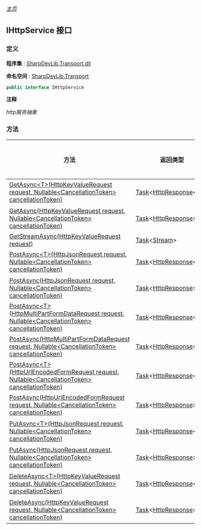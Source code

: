 ###### [主页](./Index.md "主页")

## IHttpService 接口

### 定义

**程序集** : [SharpDevLib.Transport.dll](./SharpDevLib.Transport.assembly.md "SharpDevLib.Transport.dll")

**命名空间** : [SharpDevLib.Transport](./SharpDevLib.Transport.namespace.md "SharpDevLib.Transport")

``` csharp
public interface IHttpService
```

**注释**

*http服务抽象*


### 方法

|方法|返回类型|Accessor|是否静态|参数|
|---|---|---|---|---|
|[GetAsync\<T\>(HttpKeyValueRequest request, Nullable\<CancellationToken\> cancellationToken)](./SharpDevLib.Transport.IHttpService.GetAsync.T.HttpKeyValueRequest.Nullable.CancellationToken.md "GetAsync<T>(HttpKeyValueRequest request, Nullable<CancellationToken> cancellationToken)")|[Task](https://learn.microsoft.com/en-us/dotnet/api/system.threading.tasks.task-1 "Task")\<[HttpResponse](./SharpDevLib.Transport.HttpResponse.1.md "HttpResponse")\<T\>\>|`public`|`否`|request:请求<br>cancellationToken:cancllation token|
|[GetAsync(HttpKeyValueRequest request, Nullable\<CancellationToken\> cancellationToken)](./SharpDevLib.Transport.IHttpService.GetAsync.HttpKeyValueRequest.Nullable.CancellationToken.md "GetAsync(HttpKeyValueRequest request, Nullable<CancellationToken> cancellationToken)")|[Task](https://learn.microsoft.com/en-us/dotnet/api/system.threading.tasks.task-1 "Task")\<[HttpResponse](./SharpDevLib.Transport.HttpResponse.md "HttpResponse")\>|`public`|`否`|request:请求<br>cancellationToken:cancllation token|
|[GetStreamAsync(HttpKeyValueRequest request)](./SharpDevLib.Transport.IHttpService.GetStreamAsync.HttpKeyValueRequest.md "GetStreamAsync(HttpKeyValueRequest request)")|[Task](https://learn.microsoft.com/en-us/dotnet/api/system.threading.tasks.task-1 "Task")\<[Stream](https://learn.microsoft.com/en-us/dotnet/api/system.io.stream "Stream")\>|`public`|`否`|request:请求|
|[PostAsync\<T\>(HttpJsonRequest request, Nullable\<CancellationToken\> cancellationToken)](./SharpDevLib.Transport.IHttpService.PostAsync.T.HttpJsonRequest.Nullable.CancellationToken.md "PostAsync<T>(HttpJsonRequest request, Nullable<CancellationToken> cancellationToken)")|[Task](https://learn.microsoft.com/en-us/dotnet/api/system.threading.tasks.task-1 "Task")\<[HttpResponse](./SharpDevLib.Transport.HttpResponse.1.md "HttpResponse")\<T\>\>|`public`|`否`|request:请求<br>cancellationToken:cancllation token|
|[PostAsync(HttpJsonRequest request, Nullable\<CancellationToken\> cancellationToken)](./SharpDevLib.Transport.IHttpService.PostAsync.HttpJsonRequest.Nullable.CancellationToken.md "PostAsync(HttpJsonRequest request, Nullable<CancellationToken> cancellationToken)")|[Task](https://learn.microsoft.com/en-us/dotnet/api/system.threading.tasks.task-1 "Task")\<[HttpResponse](./SharpDevLib.Transport.HttpResponse.md "HttpResponse")\>|`public`|`否`|request:请求<br>cancellationToken:cancllation token|
|[PostAsync\<T\>(HttpMultiPartFormDataRequest request, Nullable\<CancellationToken\> cancellationToken)](./SharpDevLib.Transport.IHttpService.PostAsync.T.HttpMultiPartFormDataRequest.Nullable.CancellationToken.md "PostAsync<T>(HttpMultiPartFormDataRequest request, Nullable<CancellationToken> cancellationToken)")|[Task](https://learn.microsoft.com/en-us/dotnet/api/system.threading.tasks.task-1 "Task")\<[HttpResponse](./SharpDevLib.Transport.HttpResponse.1.md "HttpResponse")\<T\>\>|`public`|`否`|request:请求<br>cancellationToken:cancllation token|
|[PostAsync(HttpMultiPartFormDataRequest request, Nullable\<CancellationToken\> cancellationToken)](./SharpDevLib.Transport.IHttpService.PostAsync.HttpMultiPartFormDataRequest.Nullable.CancellationToken.md "PostAsync(HttpMultiPartFormDataRequest request, Nullable<CancellationToken> cancellationToken)")|[Task](https://learn.microsoft.com/en-us/dotnet/api/system.threading.tasks.task-1 "Task")\<[HttpResponse](./SharpDevLib.Transport.HttpResponse.md "HttpResponse")\>|`public`|`否`|request:请求<br>cancellationToken:cancllation token|
|[PostAsync\<T\>(HttpUrlEncodedFormRequest request, Nullable\<CancellationToken\> cancellationToken)](./SharpDevLib.Transport.IHttpService.PostAsync.T.HttpUrlEncodedFormRequest.Nullable.CancellationToken.md "PostAsync<T>(HttpUrlEncodedFormRequest request, Nullable<CancellationToken> cancellationToken)")|[Task](https://learn.microsoft.com/en-us/dotnet/api/system.threading.tasks.task-1 "Task")\<[HttpResponse](./SharpDevLib.Transport.HttpResponse.1.md "HttpResponse")\<T\>\>|`public`|`否`|request:请求<br>cancellationToken:cancllation token|
|[PostAsync(HttpUrlEncodedFormRequest request, Nullable\<CancellationToken\> cancellationToken)](./SharpDevLib.Transport.IHttpService.PostAsync.HttpUrlEncodedFormRequest.Nullable.CancellationToken.md "PostAsync(HttpUrlEncodedFormRequest request, Nullable<CancellationToken> cancellationToken)")|[Task](https://learn.microsoft.com/en-us/dotnet/api/system.threading.tasks.task-1 "Task")\<[HttpResponse](./SharpDevLib.Transport.HttpResponse.md "HttpResponse")\>|`public`|`否`|request:请求<br>cancellationToken:cancllation token|
|[PutAsync\<T\>(HttpJsonRequest request, Nullable\<CancellationToken\> cancellationToken)](./SharpDevLib.Transport.IHttpService.PutAsync.T.HttpJsonRequest.Nullable.CancellationToken.md "PutAsync<T>(HttpJsonRequest request, Nullable<CancellationToken> cancellationToken)")|[Task](https://learn.microsoft.com/en-us/dotnet/api/system.threading.tasks.task-1 "Task")\<[HttpResponse](./SharpDevLib.Transport.HttpResponse.1.md "HttpResponse")\<T\>\>|`public`|`否`|request:请求<br>cancellationToken:cancllation token|
|[PutAsync(HttpJsonRequest request, Nullable\<CancellationToken\> cancellationToken)](./SharpDevLib.Transport.IHttpService.PutAsync.HttpJsonRequest.Nullable.CancellationToken.md "PutAsync(HttpJsonRequest request, Nullable<CancellationToken> cancellationToken)")|[Task](https://learn.microsoft.com/en-us/dotnet/api/system.threading.tasks.task-1 "Task")\<[HttpResponse](./SharpDevLib.Transport.HttpResponse.md "HttpResponse")\>|`public`|`否`|request:请求<br>cancellationToken:cancllation token|
|[DeleteAsync\<T\>(HttpKeyValueRequest request, Nullable\<CancellationToken\> cancellationToken)](./SharpDevLib.Transport.IHttpService.DeleteAsync.T.HttpKeyValueRequest.Nullable.CancellationToken.md "DeleteAsync<T>(HttpKeyValueRequest request, Nullable<CancellationToken> cancellationToken)")|[Task](https://learn.microsoft.com/en-us/dotnet/api/system.threading.tasks.task-1 "Task")\<[HttpResponse](./SharpDevLib.Transport.HttpResponse.1.md "HttpResponse")\<T\>\>|`public`|`否`|request:请求<br>cancellationToken:cancllation token|
|[DeleteAsync(HttpKeyValueRequest request, Nullable\<CancellationToken\> cancellationToken)](./SharpDevLib.Transport.IHttpService.DeleteAsync.HttpKeyValueRequest.Nullable.CancellationToken.md "DeleteAsync(HttpKeyValueRequest request, Nullable<CancellationToken> cancellationToken)")|[Task](https://learn.microsoft.com/en-us/dotnet/api/system.threading.tasks.task-1 "Task")\<[HttpResponse](./SharpDevLib.Transport.HttpResponse.md "HttpResponse")\>|`public`|`否`|request:请求<br>cancellationToken:cancllation token|


